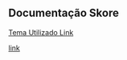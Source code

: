 ## Documentação Skore

[Tema Utilizado Link](https://just-the-docs.github.io/just-the-docs/)


[link](https://just-the-docs.github.io/just-the-docs/)
